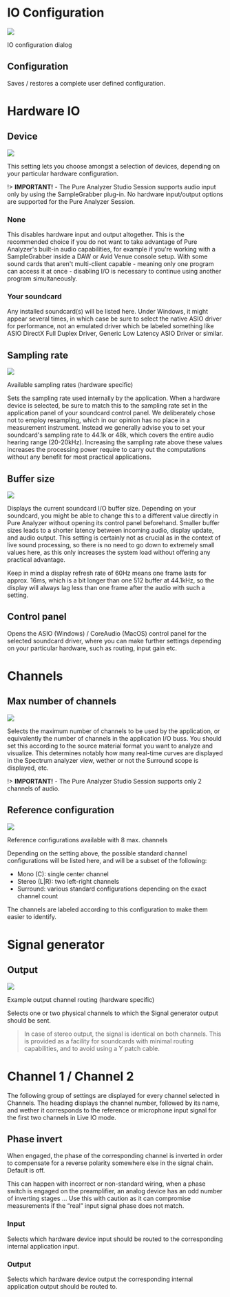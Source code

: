 # IO Configuration
![](include/IOSetup.png)

IO configuration dialog

## Configuration
Saves / restores a complete user defined configuration.

# Hardware IO

## Device

![](include/Device.png)

This setting lets you choose amongst a selection of devices, depending on your particular hardware
configuration.

!> **IMPORTANT!** - The Pure Analyzer Studio Session supports audio input only by using the SampleGrabber plug-in. 
No hardware input/output options are supported for the Pure Analyzer Session.

### None
This disables hardware input and output altogether. This is the recommended
choice if you do not want to take advantage of Pure Analyzer's built-in audio capabilities, for
example if you're working with a SampleGrabber inside a DAW or Avid Venue console setup. With some
sound cards that aren't multi-client capable - meaning only one program can access it at once -
disabling I/O is necessary to continue using another program simultaneously.

### Your soundcard
Any installed soundcard(s) will be listed here. Under Windows, it might appear
several times, in which case be sure to select the native ASIO driver for performance, not an
emulated driver which be labeled something like ASIO DirectX Full Duplex Driver, Generic Low Latency
ASIO Driver or similar.



## Sampling rate
![](include/SamplingRate.png)

Available sampling rates (hardware specific)

Sets the sampling rate used internally by the application. When a hardware device is selected, be
sure to match this to the sampling rate set in the application panel of your soundcard control
panel. We deliberately chose not to employ resampling, which in our opinion has no place in a
measurement instrument. Instead we generally advise you to set your soundcard's sampling rate to
44.1k or 48k, which covers the entire audio hearing range (20-20kHz). Increasing the sampling rate
above these values increases the processing power require to carry out the computations without any
benefit for most practical applications.

## Buffer size
![](include/BufferSize.png)

Displays the current soundcard I/O buffer size. Depending on your soundcard, you might be able to
change this to a different value directly in Pure Analyzer without opening its control panel
beforehand. Smaller buffer sizes leads to a shorter latency between incoming audio, display update,
and audio output. This setting is certainly not as crucial as in the context of live sound
processing, so there is no need to go down to extremely small values here, as this only increases
the system load without offering any practical advantage.

Keep in mind a display refresh rate of 60Hz means one frame lasts for approx. 16ms, which is a bit
longer than one 512 buffer at 44.1kHz, so the display will always lag less than one frame after the
audio with such a setting.

## Control panel
Opens the ASIO (Windows) / CoreAudio (MacOS) control panel for the
selected soundcard driver, where you can make further settings depending on your particular
hardware, such as routing, input gain etc.

# Channels

## Max number of channels
![](include/Channels.png)

Selects the maximum number of channels to be used by the application, or equivalently the number of
channels in the application I/O buss. You should set this according to the source material format
you want to analyze and visualize. This determines notably how many real-time curves are displayed
in the <link type="document" target="Spectrum analyzer">Spectrum analyzer</link> view, wether or not
the <link type="document" target="Surround scope">Surround scope</link> is displayed, etc.

!> **IMPORTANT!** - The Pure Analyzer Studio Session supports only 2 channels of audio.

## Reference configuration
![](include/RefConfiguration.png)

<link type="document" target="Reference">Reference</link>
configurations available with 8 max. channels



Depending on the setting above, the possible standard channel configurations will be listed here,
and will be a subset of the following:

* Mono (C): single center channel
* Stereo (L|R): two left-right channels
* Surround: various standard configurations depending on the exact channel count

The channels are labeled according to this configuration to make them easier to identify.

# Signal generator
## Output

![](include/OutputChoice.png)

Example output channel routing (hardware specific)

Selects one or two physical channels to which the <link type="document" target="Signal generator topic">Signal generator</link>
output should be sent.

>In case of stereo output, the signal is identical on both channels. This is
provided as a facility for soundcards with minimal routing capabilities, and to avoid using a Y
patch cable.

# Channel 1 / Channel 2
The following group of settings are displayed for every channel selected in <link type="document" target="Channels"> 
Channels</link>. The heading displays the channel number, followed by its name, and wether it
corresponds to the reference or microphone input signal for the first two channels in <link
type="document" target="Live IO">Live IO</link> mode.

## Phase invert
When engaged, the phase of the corresponding channel
is inverted in order to compensate for a reverse polarity somewhere else in the signal chain.
Default is off.

This can happen with incorrect or non-standard wiring, when a phase switch is engaged on the
preamplifier, an analog device has an odd number of inverting stages … Use this with caution as it
can compromise measurements if the “real” input signal phase does not match.

### Input
Selects which hardware device input should be routed to the corresponding
internal application input.

### Output
Selects which hardware device output the
corresponding internal application output should be routed to.


